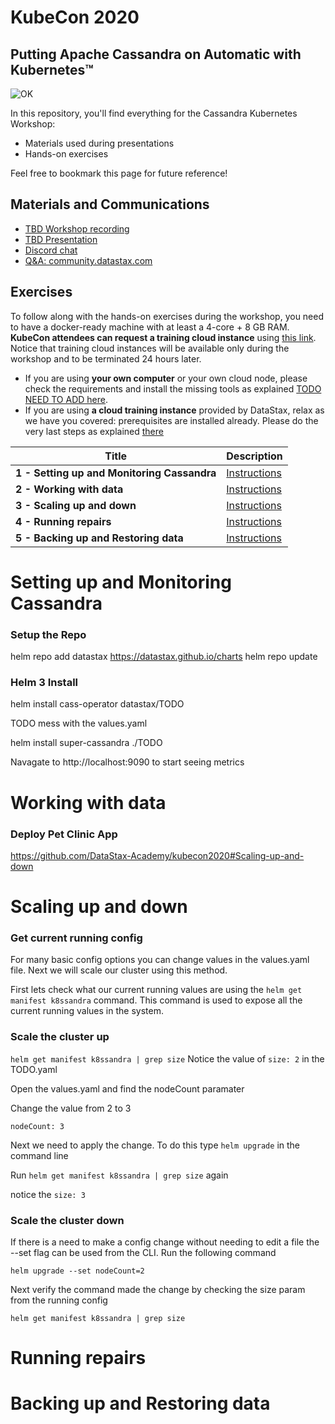 # KubeCon 2020
##  Putting Apache Cassandra on Automatic with Kubernetes™

![OK](https://github.com/DataStax-Academy/kubecon-cassandra-workshop/blob/master/3-materials/images/00-screenplay.png?raw=true)

In this repository, you'll find everything for the Cassandra Kubernetes Workshop:
- Materials used during presentations
- Hands-on exercises

Feel free to bookmark this page for future reference!

## Materials and Communications

* [TBD Workshop recording](https://youtu.be/nRf2M4OjGpU)
* [TBD  Presentation](3-materials/presentation.pdf)
* [Discord chat](https://bit.ly/cassandra-workshop)
* [Q&A: community.datastax.com](https://community.datastax.com)

## Exercises

To follow along with the hands-on exercises during the workshop, you need to have a docker-ready machine with at least a 4-core + 8 GB RAM. **KubeCon attendees can request a training cloud instance** using [this link](https://kubecon2020.datastaxtraining.com/). Notice that training cloud instances will be available only during the workshop and to be terminated 24 hours later.

* If you are using **your own computer** or your own cloud node, please check the requirements and install the missing tools as explained [TODO NEED TO ADD here](./0-setup-your-cluster-own).
* If you are using **a cloud training instance** provided by DataStax, relax as we have you covered: prerequisites are installed already. Please do the very last steps as explained [there](./0-setup-your-cluster-datastax)

| Title  | Description
|---|---|
| **1 - Setting up and Monitoring Cassandra** | [Instructions](#Setting-up-and-Monitoring-Cassandra)  |
| **2 - Working with data** | [Instructions](#Working-with-data)  |
| **3 - Scaling up and down** | [Instructions](#Scaling-up-and-down)  |
| **4 - Running repairs** | [Instructions](#Running-repairs)  |
| **5 - Backing up and Restoring data** | [Instructions](#Backing-up-and-Restoring-data)  |

# Setting up and Monitoring Cassandra

### Setup the Repo
helm repo add datastax https://datastax.github.io/charts
helm repo update

### Helm 3 Install
helm install cass-operator datastax/TODO

TODO mess with the values.yaml

helm install super-cassandra ./TODO

Navagate to http://localhost:9090 to start seeing metrics

# Working with data

### Deploy Pet Clinic App
https://github.com/DataStax-Academy/kubecon2020#Scaling-up-and-down
# Scaling up and down
### Get current running config
For many basic config options you can change values in the values.yaml file.  Next we will scale our cluster using this method.

First lets check what our current running values are using the `helm get manifest k8ssandra` command.  This command is used to expose all the current running values in the system. 

### Scale the cluster up
`helm get manifest k8ssandra | grep size` Notice the value of `size: 2` in the TODO.yaml 

Open the values.yaml and find the nodeCount paramater

Change the value from 2 to 3

`nodeCount: 3`

Next we need to apply the change.  To do this type `helm upgrade` in the command line

Run `helm get manifest k8ssandra | grep size` again

notice the `size: 3`

### Scale the cluster down
If there is a need to make a config change without needing to edit a file the --set flag can be used from the CLI. Run the following command

`helm upgrade --set nodeCount=2`

Next verify the command made the change by checking the size param from the running config 

`helm get manifest k8ssandra | grep size`

# Running repairs
# Backing up and Restoring data
